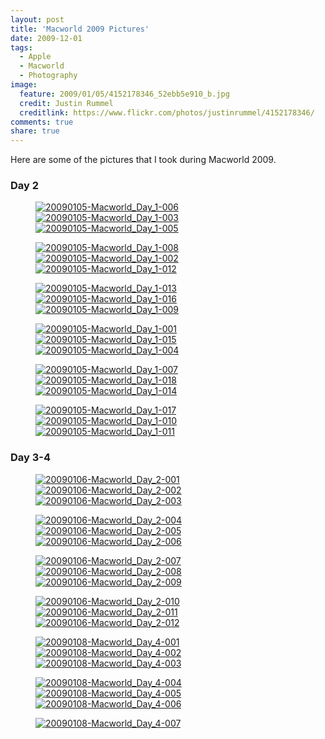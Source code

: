 ```yaml
---
layout: post
title: 'Macworld 2009 Pictures'
date: 2009-12-01
tags:
  - Apple
  - Macworld
  - Photography
image:
  feature: 2009/01/05/4152178346_52ebb5e910_b.jpg
  credit: Justin Rummel
  creditlink: https://www.flickr.com/photos/justinrummel/4152178346/
comments: true
share: true
---
```

<!-- Not needed now has feature image above takes care of highlight an image -->
<!-- <figure>
<a href="https://www.flickr.com/photos/justinrummel/4152178346/"><img src="http://farm3.static.flickr.com/2688/4152178346_52ebb5e910_b.jpg" title="20090105-Macworld_Day_1-003" /></a>
</figure> -->
Here are some of the pictures that I took during Macworld 2009.

### Day 2
<figure class="third">
	<a href="https://www.flickr.com/photos/justinrummel/4152178118/"><img src="http://farm3.static.flickr.com/2695/4152178118_4b62cd90ca_m.jpg" title="20090105-Macworld_Day_1-006" /></a>
	<a href="https://www.flickr.com/photos/justinrummel/4152178346/"><img src="http://farm3.static.flickr.com/2688/4152178346_52ebb5e910_m.jpg" title="20090105-Macworld_Day_1-003" /></a>
	<a href="https://www.flickr.com/photos/justinrummel/4151418197/"><img src="http://farm3.static.flickr.com/2556/4151418197_a76d202065_m.jpg" title="20090105-Macworld_Day_1-005" /></a>
</figure>

<figure class="third">
	<a href="https://www.flickr.com/photos/justinrummel/4152178812/"><img src="http://farm3.static.flickr.com/2491/4152178812_5968d533a2_m.jpg" title="20090105-Macworld_Day_1-008" /></a>
	<a href="https://www.flickr.com/photos/justinrummel/4152179036/"><img src="http://farm3.static.flickr.com/2756/4152179036_2b78948ede_m.jpg" title="20090105-Macworld_Day_1-002" /></a>
	<a href="https://www.flickr.com/photos/justinrummel/4151418927/"><img src="http://farm3.static.flickr.com/2764/4151418927_2898f69569_m.jpg" title="20090105-Macworld_Day_1-012" /></a>
</figure>

<figure class="third">
	<a href="https://www.flickr.com/photos/justinrummel/4151419207/"><img src="http://farm3.static.flickr.com/2536/4151419207_cc251e4b40_m.jpg" title="20090105-Macworld_Day_1-013" /></a>
	<a href="https://www.flickr.com/photos/justinrummel/4152179948/"><img src="http://farm3.static.flickr.com/2800/4152179948_c59609b2f1_m.jpg" title="20090105-Macworld_Day_1-016" /></a>
	<a href="https://www.flickr.com/photos/justinrummel/4152180238/"><img src="http://farm3.static.flickr.com/2578/4152180238_129f5a6102_m.jpg" title="20090105-Macworld_Day_1-009" /></a>
</figure>

<figure class="third">
	<a href="https://www.flickr.com/photos/justinrummel/4151420033/"><img src="http://farm3.static.flickr.com/2744/4151420033_691302d2e0_m.jpg" title="20090105-Macworld_Day_1-001" /></a>
	<a href="https://www.flickr.com/photos/justinrummel/4152180684/"><img src="http://farm3.static.flickr.com/2513/4152180684_fc952be3b2_m.jpg" title="20090105-Macworld_Day_1-015" /></a>
	<a href="https://www.flickr.com/photos/justinrummel/4152180890/"><img src="http://farm3.static.flickr.com/2772/4152180890_700c3c3b0c_m.jpg" title="20090105-Macworld_Day_1-004" /></a>
</figure>

<figure class="third">
	<a href="https://www.flickr.com/photos/justinrummel/4152181078/"><img src="http://farm3.static.flickr.com/2554/4152181078_356b0cb5fd_m.jpg" title="20090105-Macworld_Day_1-007" /></a>
	<a href="https://www.flickr.com/photos/justinrummel/4151420799/"><img src="http://farm3.static.flickr.com/2734/4151420799_9ef5ca6592_m.jpg" title="20090105-Macworld_Day_1-018" /></a>
	<a href="https://www.flickr.com/photos/justinrummel/4152181522/"><img src="http://farm3.static.flickr.com/2550/4152181522_e3df632e84_m.jpg" title="20090105-Macworld_Day_1-014" /></a>
</figure>

<figure class="third">
	<a href="https://www.flickr.com/photos/justinrummel/4152181762/"><img src="http://farm3.static.flickr.com/2639/4152181762_f01998c6da_m.jpg" title="20090105-Macworld_Day_1-017" /></a>
	<a href="https://www.flickr.com/photos/justinrummel/4151421601/"><img src="http://farm3.static.flickr.com/2754/4151421601_1cc465411d_m.jpg" title="20090105-Macworld_Day_1-010" /></a>
	<a href="https://www.flickr.com/photos/justinrummel/4152182226/"><img src="http://farm3.static.flickr.com/2544/4152182226_aee36e4691_m.jpg" title="20090105-Macworld_Day_1-011" /></a>
</figure>

### Day 3-4
<figure class="third">
	<a href="https://www.flickr.com/photos/justinrummel/4151428011/"><img src="http://farm3.static.flickr.com/2714/4151428011_5432032c13_m.jpg" title="20090106-Macworld_Day_2-001" /></a>
	<a href="https://www.flickr.com/photos/justinrummel/4151428323/"><img src="http://farm3.static.flickr.com/2562/4151428323_cd17b5b126_m.jpg" title="20090106-Macworld_Day_2-002" /></a>
	<a href="https://www.flickr.com/photos/justinrummel/4151428605/"><img src="http://farm3.static.flickr.com/2666/4151428605_c19744ce70_m.jpg" title="20090106-Macworld_Day_2-003" /></a>
</figure>

<figure class="third">
	<a href="https://www.flickr.com/photos/justinrummel/4152189442/"><img src="http://farm3.static.flickr.com/2554/4152189442_dbcc568d8e_m.jpg" title="20090106-Macworld_Day_2-004" /></a>
	<a href="https://www.flickr.com/photos/justinrummel/4152189640/"><img src="http://farm3.static.flickr.com/2698/4152189640_bcf226dccf_m.jpg" title="20090106-Macworld_Day_2-005" /></a>
	<a href="https://www.flickr.com/photos/justinrummel/4152189848/"><img src="http://farm3.static.flickr.com/2745/4152189848_cc9ce6c476_m.jpg" title="20090106-Macworld_Day_2-006" /></a>
</figure>

<figure class="third">
	<a href="https://www.flickr.com/photos/justinrummel/4152190088/"><img src="http://farm3.static.flickr.com/2600/4152190088_eb5b3f54da_m.jpg" title="20090106-Macworld_Day_2-007" /></a>
	<a href="https://www.flickr.com/photos/justinrummel/4151429621/"><img src="http://farm3.static.flickr.com/2635/4151429621_f2d80dba07_m.jpg" title="20090106-Macworld_Day_2-008" /></a>
	<a href="https://www.flickr.com/photos/justinrummel/4152190544/"><img src="http://farm3.static.flickr.com/2531/4152190544_efbe750182_m.jpg" title="20090106-Macworld_Day_2-009" /></a>
</figure>

<figure class="third">
	<a href="https://www.flickr.com/photos/justinrummel/4151430083/"><img src="http://farm3.static.flickr.com/2511/4151430083_0a0e3ac346_m.jpg" title="20090106-Macworld_Day_2-010" /></a>
	<a href="https://www.flickr.com/photos/justinrummel/4152191042/"><img src="http://farm3.static.flickr.com/2637/4152191042_399e3db4c0_m.jpg" title="20090106-Macworld_Day_2-011" /></a>
	<a href="https://www.flickr.com/photos/justinrummel/4152191248/"><img src="http://farm3.static.flickr.com/2569/4152191248_cac1d4ed71_m.jpg" title="20090106-Macworld_Day_2-012" /></a>
</figure>

<figure class="third">
	<a href="https://www.flickr.com/photos/justinrummel/4151432771/"><img src="http://farm3.static.flickr.com/2764/4151432771_5841225d80_m.jpg" title="20090108-Macworld_Day_4-001" /></a>
	<a href="https://www.flickr.com/photos/justinrummel/4151433023/"><img src="http://farm3.static.flickr.com/2714/4151433023_c68591de81_m.jpg" title="20090108-Macworld_Day_4-002" /></a>
	<a href="https://www.flickr.com/photos/justinrummel/4151433227/"><img src="http://farm3.static.flickr.com/2494/4151433227_31b9837987_m.jpg" title="20090108-Macworld_Day_4-003" /></a>
</figure>

<figure class="third">
	<a href="https://www.flickr.com/photos/justinrummel/4151433421/"><img src="http://farm3.static.flickr.com/2729/4151433421_0a48055015_m.jpg" title="20090108-Macworld_Day_4-004" /></a>
	<a href="https://www.flickr.com/photos/justinrummel/4152194184/"><img src="http://farm3.static.flickr.com/2636/4152194184_a62a9c646d_m.jpg" title="20090108-Macworld_Day_4-005" /></a>
	<a href="https://www.flickr.com/photos/justinrummel/4152194540/"><img src="http://farm3.static.flickr.com/2570/4152194540_e72f83bb84_m.jpg" title="20090108-Macworld_Day_4-006" /></a>
</figure>

<figure class="third">
	<a href="https://www.flickr.com/photos/justinrummel/4152194874/"><img src="http://farm3.static.flickr.com/2636/4152194874_90ea648c06_m.jpg" title="20090108-Macworld_Day_4-007" /></a>
</figure>
